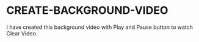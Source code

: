 # CREATE-BACKGROUND-VIDEO
I have created this background video with Play and Pause button to watch Clear Video.
